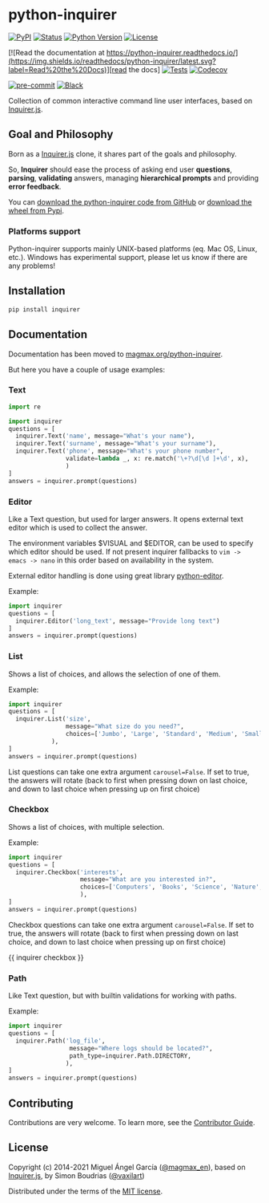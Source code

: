 # python-inquirer

[![PyPI](https://img.shields.io/pypi/v/python-inquirer.svg)][pypi status]
[![Status](https://img.shields.io/pypi/status/python-inquirer.svg)][pypi status]
[![Python Version](https://img.shields.io/pypi/pyversions/python-inquirer)][pypi status]
[![License](https://img.shields.io/pypi/l/python-inquirer)][license]

[![Read the documentation at https://python-inquirer.readthedocs.io/](https://img.shields.io/readthedocs/python-inquirer/latest.svg?label=Read%20the%20Docs)][read the docs]
[![Tests](https://github.com/magmax/python-inquirer/workflows/Tests/badge.svg)][tests]
[![Codecov](https://codecov.io/gh/magmax/python-inquirer/branch/main/graph/badge.svg)][codecov]

[![pre-commit](https://img.shields.io/badge/pre--commit-enabled-brightgreen?logo=pre-commit&logoColor=white)][pre-commit]
[![Black](https://img.shields.io/badge/code%20style-black-000000.svg)][black]

[pypi status]: https://pypi.org/project/python-inquirer/
[read the docs]: https://python-inquirer.readthedocs.io/
[tests]: https://github.com/magmax/python-inquirer/actions?workflow=Tests
[codecov]: https://app.codecov.io/gh/magmax/python-inquirer
[pre-commit]: https://github.com/pre-commit/pre-commit
[black]: https://github.com/psf/black

Collection of common interactive command line user interfaces, based on [Inquirer.js].

## Goal and Philosophy

Born as a [Inquirer.js] clone, it shares part of the goals and philosophy.

So, **Inquirer** should ease the process of asking end user **questions**, **parsing**, **validating** answers, managing **hierarchical prompts** and providing **error feedback**.

You can [download the python-inquirer code from GitHub] or [download the wheel from Pypi].

### Platforms support

Python-inquirer supports mainly UNIX-based platforms (eq. Mac OS, Linux, etc.). Windows has experimental support, please let us know if there are any problems!

## Installation

```sh
pip install inquirer
```

## Documentation

Documentation has been moved to [magmax.org/python-inquirer](https://magmax.org/python-inquirer/).

But here you have a couple of usage examples:

### Text

```python
import re

import inquirer
questions = [
  inquirer.Text('name', message="What's your name"),
  inquirer.Text('surname', message="What's your surname"),
  inquirer.Text('phone', message="What's your phone number",
                validate=lambda _, x: re.match('\+?\d[\d ]+\d', x),
                )
]
answers = inquirer.prompt(questions)
```

### Editor

Like a Text question, but used for larger answers. It opens external text editor which is used to collect the answer.

The environment variables $VISUAL and $EDITOR, can be used to specify which editor should be used. If not present inquirer fallbacks to `vim -> emacs -> nano` in this order based on availability in the system.

External editor handling is done using great library [python-editor](https://github.com/fmoo/python-editor).

Example:

```python
import inquirer
questions = [
  inquirer.Editor('long_text', message="Provide long text")
]
answers = inquirer.prompt(questions)
```

### List

Shows a list of choices, and allows the selection of one of them.

Example:

```python
import inquirer
questions = [
  inquirer.List('size',
                message="What size do you need?",
                choices=['Jumbo', 'Large', 'Standard', 'Medium', 'Small', 'Micro'],
            ),
]
answers = inquirer.prompt(questions)
```

List questions can take one extra argument `carousel=False`. If set to true, the answers will rotate (back to first when pressing down on last choice, and down to last choice when pressing up on first choice)

### Checkbox

Shows a list of choices, with multiple selection.

Example:

```python
import inquirer
questions = [
  inquirer.Checkbox('interests',
                    message="What are you interested in?",
                    choices=['Computers', 'Books', 'Science', 'Nature', 'Fantasy', 'History'],
                    ),
]
answers = inquirer.prompt(questions)
```

Checkbox questions can take one extra argument `carousel=False`. If set to true, the answers will rotate (back to first when pressing down on last choice, and down to last choice when pressing up on first choice)

{{ inquirer checkbox }}

### Path

Like Text question, but with builtin validations for working with paths.

Example:

```python
import inquirer
questions = [
  inquirer.Path('log_file',
                 message="Where logs should be located?",
                 path_type=inquirer.Path.DIRECTORY,
                ),
]
answers = inquirer.prompt(questions)
```

## Contributing

Contributions are very welcome.
To learn more, see the [Contributor Guide].

## License

Copyright (c) 2014-2021 Miguel Ángel García ([@magmax_en]), based on [Inquirer.js], by Simon Boudrias ([@vaxilart])

Distributed under the terms of the [MIT license][license].

<!-- github-only -->

[license]: https://github.com/magmax/python-inquirer/blob/main/LICENSE
[@magmax_en]: https://twitter.com/magmax_en
[@vaxilart]: https://twitter.com/vaxilart
[contributor guide]: CONTRIBUTING.md
[download the python-inquirer code from github]: https://github.com/magmax/python-inquirer
[download the wheel from pypi]: https://pypi.python.org/pypi/inquirer
[examples/]: https://github.com/magmax/python-inquirer/tree/master/examples
[inquirer.js]: https://github.com/SBoudrias/Inquirer.js
